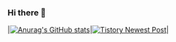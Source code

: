 ### Hi there 👋

<!--
**Heekng/Heekng** is a ✨ _special_ ✨ repository because its `README.md` (this file) appears on your GitHub profile.

Here are some ideas to get you started:

- 🔭 I’m currently working on ...
- 🌱 I’m currently learning ...
- 👯 I’m looking to collaborate on ...
- 🤔 I’m looking for help with ...
- 💬 Ask me about ...
- 📫 How to reach me: ...
- 😄 Pronouns: ...
- ⚡ Fun fact: ...
-->

|[![Anurag's GitHub stats](https://github-readme-stats.vercel.app/api?username=Heekng&show_icons=true&theme=radical)](https://github.com/anuraghazra/github-readme-stats)|[![Tistory Newest Post](https://tistory-readme-stats.vercel.app/api?name=Heekng&color=dark)](https://github.com/MoonJuhan/tistory-readme-stats)|




